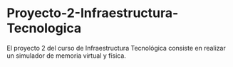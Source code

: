 # Proyecto-2-Infraestructura-Tecnologica
El proyecto 2 del curso de Infraestructura Tecnológica consiste en realizar un simulador de memoria virtual y física.
